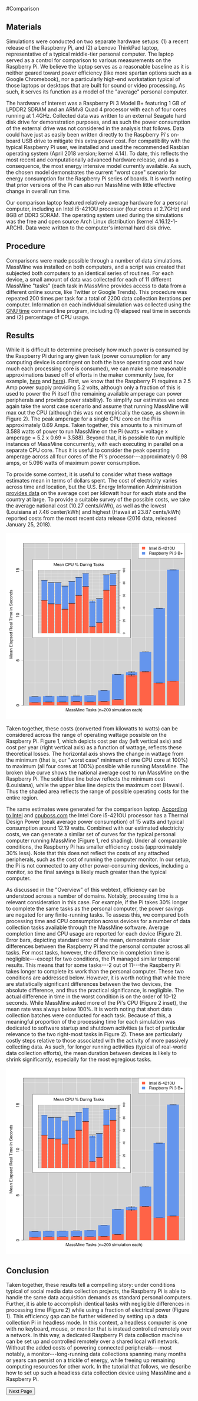 #Comparison

<!-- <p style="margin-bottom:-10px;">Page Content:</p>
<ul class="toc">
  <li><a href="#materials">Materials</a></li>
  <li><a href="#procedure">Procedure</a></li>
  <li><a href="#results">Results</a></li>
  <li><a href="#conclusion">Conclusion</a></li>
</ul> -->


## Materials

Simulations were conducted on two separate hardware setups: (1) a recent release of the Raspberry Pi, and (2) a Lenovo ThinkPad laptop, representative of a typical middle-tier personal computer. The laptop served as a control for comparison to various measurements on the Raspberry Pi. We believe the laptop serves as a reasonable baseline as it is neither geared toward power efficiency (like more spartan options such as a Google Chromebook), nor a particularly high-end workstation typical of those laptops or desktops that are built for sound or video processing. As such, it serves its function as a model of the "average" personal computer.

The hardware of interest was a Raspberry Pi 3 Model B+ featuring 1 GB of LPDDR2 SDRAM and an ARMv8 Quad 4 processor with each of four cores running at 1.4GHz. Collected data was written to an external Seagate hard disk drive for demonstration purposes, and as such the power consumption of the external drive was not considered in the analysis that follows. Data could have just as easily been written directly to the Raspberry Pi's on-board USB drive to mitigate this extra power cost. For compatibility with the typical Raspberry Pi user, we installed and used the recommended Rasbian operating system (April 2018 version; kernel 4.14). To date, this reflects the most recent and computationally advanced hardware release, and as a consequence, the most energy intensive model currently available. As such, the chosen model demonstrates the current "worst case" scenario for energy consumption for the Raspberry Pi series of boards. It is worth noting that prior versions of the Pi can also run MassMine with little effective change in overall run time.

Our comparison laptop featured relatively average hardware for a personal computer, including an Intel i5-421OU processor (four cores at 2.7GHz) and 8GB of DDR3 SDRAM. The operating system used during the simulations was the free and open source Arch Linux distribution (kernel 4.16.12-1-ARCH). Data were written to the computer's internal hard disk drive.

## Procedure

Comparisons were made possible through a number of data simulations. MassMine was installed on both computers, and a script was created that subjected both computers to an identical series of routines. For each device, a small amount of data was collected for each of 11 different MassMine "tasks" (each task in MassMine provides access to data from a different online source, like Twitter or Google Trends). This procedure was repeated 200 times per task for a total of 2200 data collection iterations per computer. Information on each individual simulation was collected using the [GNU time](https://www.gnu.org/software/time/) command line program, including (1) elapsed real time in seconds and (2) percentage of CPU usage.

## Results

While it is difficult to determine precisely how much power is consumed by the Raspberry Pi during any given task (power consumption for any computing device is contingent on both the base operating cost and how much each processing core is consumed), we can make some reasonable approximations based off of efforts in the maker community (see, for example,  [here](http://raspi.tv/2018/how-much-power-does-raspberry-pi-3b-use-power-measurements) and [here](https://www.pidramble.com/wiki/benchmarks/power-consumption)). First, we know that the Raspberry Pi requires a 2.5 Amp power supply providing 5.2 volts, although only a fraction of this is used to power the Pi itself (the remaining available amperage can power peripherals and provide power stability). To simplify our estimates we once again take the worst case scenario and assume that running MassMine will max out the CPU (although this was not empirically the case, as shown in Figure 2). The peak amperage for a single CPU core on the Pi is approximately 0.69 Amps. Taken together, this amounts to a minimum of 3.588 watts of power to run MassMine on the Pi (watts = voltage x amperage = 5.2 x 0.69 = 3.588). Beyond that, it is possible to run multiple instances of MassMine concurrently, with each executing in parallel on a separate CPU core. Thus it is useful to consider the peak operating amperage across all four cores of the Pi's processor---approximately 0.98 amps, or 5.096 watts of maximum power consumption.

To provide some context, it is useful to consider what these wattage estimates mean in terms of dollars spent. The cost of electricity varies across time and location, but the U.S. Energy Information Administration [provides data](https://www.eia.gov/electricity/state/) on the average cost per kilowatt hour for each state and the country at large. To provide a suitable survey of the possible costs, we take the average national cost (10.27 cents/kWh), as well as the lowest (Louisiana at 7.46 center/kWh) and highest (Hawaii at 23.87 cents/kWh) reported costs from the most recent data release (2016 data, released January 25, 2018).

![](./images/figure-2.png)

Taken together, these costs (converted from kilowatts to watts) can be considered across the range of operating wattage possible on the Raspberry Pi. Figure 1, which depicts cost per day (left vertical axis) and cost per year (right vertical axis) as a function of wattage, reflects these theoretical losses. The horizontal axis shows the change in wattage from the minimum (that is, our "worst case" minimum of one CPU core at 100%) to maximum (all four cores at 100%) possible while running MassMine. The broken blue curve shows the national average cost to run MassMine on the Raspberry Pi. The solid blue line below reflects the minimum cost (Louisiana), while the upper blue line depicts the maximum cost (Hawaii). Thus the shaded area reflects the range of possible operating costs for the entire region.

The same estimates were generated for the comparison laptop. [According to Intel](https://ark.intel.com/products/81016/Intel-Core-i5-4210U-Processor-3M-Cache-up-to-2_70-GHz) and [cpuboss.com](http://cpuboss.com/cpu/Intel-Core-i5-4210U) the Intel Core i5-421OU processor has a Thermal Design Power (peak average power consumption) of 15 watts and typical consumption around 12.19 watts. Combined with our estimated electricity costs, we can generate a similar set of curves for the typical personal computer running MassMine (Figure 1, red shading). Under all comparable conditions, the Raspberry Pi has smaller efficiency costs (approximately 30% less). Note that this does not reflect the costs of any attached peripherals, such as the cost of running the computer monitor. In our setup, the Pi is not connected to any other power-consuming devices, including a monitor, so the final savings is likely much greater than the typical computer.

As discussed in the "Overview" of this webtext, efficiency can be understood across a number of domains. Notably, processing time is a relevant consideration in this case. For example, if the Pi takes 30% longer to complete the same tasks as the personal computer, the power savings are negated for any finite-running tasks. To assess this, we compared both processing time and CPU consumption across devices for a number of data collection tasks available through the MassMine software. Average completion time and CPU usage are reported for each device (Figure 2). Error bars, depicting standard error of the mean, demonstrate clear differences between the Raspberry Pi and the personal computer across all tasks. For most tasks, however, the difference in completion time is negligible---except for two conditions, the Pi managed similar temporal results. This means that for some tasks---2 out of 11---the Raspberry Pi takes longer to complete its work than the personal computer. These two conditions are addressed below. However, it is worth noting that while there are statistically significant differences between the two devices, the absolute difference, and thus the practical significance, is negligible. The actual difference in time in the worst condition is on the order of 10-12 seconds. While MassMine asked more of the Pi's CPU (Figure 2 inset), the mean rate was always below 100%. It is worth noting that short data collection batches were conducted for each task. Because of this, a meaningful proportion of the processing time for each simulation was dedicated to software startup and shutdown activities (a fact of particular relevance to the two right-most tasks in Figure 2). These are particularly costly steps relative to those associated with the activity of more passively collecting data. As such, for longer running activities (typical of real-world data collection efforts), the mean duration between devices is likely to shrink significantly, especially for the most egregious tasks.

![](./images/figure-2.png)

## Conclusion
Taken together, these results tell a compelling story: under conditions typical of social media data collection projects, the Raspberry Pi is able to handle the same data acquisition demands as standard personal computers. Further, it is able to accomplish identical tasks with negligible differences in processing time (Figure 2) while using a fraction of electrical power (Figure 1). This efficiency gap can be further widened by setting up a data collection Pi in headless mode. In this context, a headless computer is one with no keyboard, mouse, or monitor that is instead controlled remotely over a network. In this way, a dedicated Raspberry Pi data collection machine can be set up and controlled remotely over a shared local wifi network. Without the added costs of powering connected peripherals---most notably, a monitor---long-running data collections spanning many months or years can persist on a trickle of energy, while freeing up remaining computing resources for other work. In the tutorial that follows, we describe how to set up such a headless data collection device using MassMine and a Raspberry Pi.

<a href="raspberry_pi_server.html"><button type="button">Next Page</button></a>
